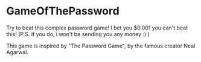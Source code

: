 # GameOfThePassword
Try to beat this complex password game! I bet you $0.001 you can't beat this! (P.S. if you do, i won't be sending you any money :) )

This game is inspired by "The Password Game", by the famous creator Neal Agarwal. 
